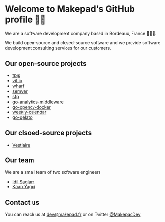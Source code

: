 # Welcome to Makepad's GitHub profile 👋🏼

We are a software development company based in Bordeaux, France 🍷🇫🇷. 

We build open-source and closed-source software and we provide software development consulting services for our customers.

## Our open-source projects

- [fbjs](https://github.com/Makepad-fr/fbjs)
- [vif.io](https://github.com/Makepadf-fr/vif.io)
- [wharf](https://github.com/Makepad-fr/wharf)
- [semver](https://github.com/Makepad-fr/semver)
- [sfp](https://github.com/Makepad-fr/sfp)
- [go-analytics-middleware](https://github.com/Makepad-fr/go-analytics-middleware)
- [go-opencv-docker](https://github.com/Makepad-fr/go-opencv-docker)
- [weekly-calendar](https://github.com/Makepad-fr/weekly-calendar)
- [go-gelato](https://github.com/Makepad-fr/go-gelato)

## Our clsoed-source projects

- [Vestiaire](https://vestiaire.io)

## Our team

We are a small team of two software engineers

- [Idil Saglam](https://linkedin.com/in/idilsaglam)
- [Kaan Yagci](https://linkedin.com/in/kaanyagci)

## Contact us

You can reach us at dev@makepad.fr or on Twitter [@MakepadDev](https://x.com/Makepaddev)



<!--

**Here are some ideas to get you started:**

🙋‍♀️ A short introduction - what is your organization all about?
🌈 Contribution guidelines - how can the community get involved?
👩‍💻 Useful resources - where can the community find your docs? Is there anything else the community should know?
🍿 Fun facts - what does your team eat for breakfast?
🧙 Remember, you can do mighty things with the power of [Markdown](https://docs.github.com/github/writing-on-github/getting-started-with-writing-and-formatting-on-github/basic-writing-and-formatting-syntax)
-->
